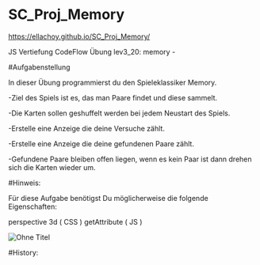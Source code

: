 # SC_Proj_Memory 
 https://ellachoy.github.io/SC_Proj_Memory/
 
JS Vertiefung CodeFlow Übung lev3_20: memory - 

#Aufgabenstellung

In dieser Übung programmierst du den Spieleklassiker Memory.

-Ziel des Spiels ist es, das man Paare findet und diese sammelt.

-Die Karten sollen geshuffelt werden bei jedem Neustart des Spiels.

-Erstelle eine Anzeige die deine Versuche zählt.

-Erstelle eine Anzeige die deine gefundenen Paare zählt.

-Gefundene Paare bleiben offen liegen, wenn es kein Paar ist dann drehen sich die Karten wieder um.

#Hinweis:

Für diese Aufgabe benötigst Du möglicherweise die folgende Eigenschaften:

perspective 3d ( CSS )
getAttribute ( JS )

![Ohne Titel](https://user-images.githubusercontent.com/79414990/132261684-bfe788cf-0e81-4253-aa5f-1830784ddec6.png)



#History:
